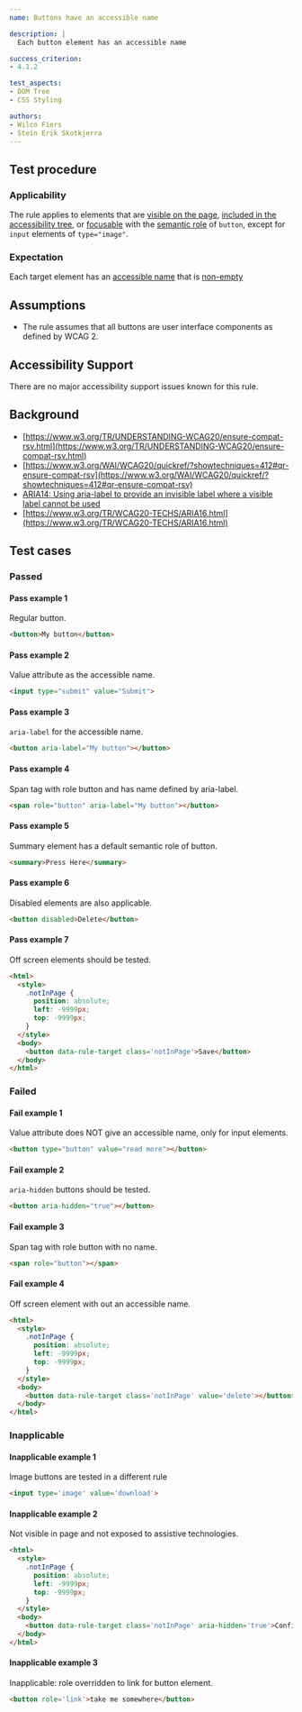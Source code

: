 ```yaml
---
name: Buttons have an accessible name

description: |
  Each button element has an accessible name

success_criterion:
- 4.1.2

test_aspects:
- DOM Tree
- CSS Styling

authors:
- Wilco Fiers
- Stein Erik Skotkjerra
---
```


## Test procedure

### Applicability

The rule applies to elements that are [visible on the page](#visible-on-the-page), [included in the accessibility tree](#included-in-the-accessibility-tree), or [focusable](#focusable) with the [semantic role](#semantic-role) of `button`, except for `input` elements of `type="image"`.

### Expectation

Each target element has an [accessible name](#accessible-name) that is [non-empty](#non-empty)

## Assumptions

- The rule assumes that all buttons are user interface components as defined by WCAG 2.

## Accessibility Support

There are no major accessibility support issues known for this rule.

## Background

- [https://www.w3.org/TR/UNDERSTANDING-WCAG20/ensure-compat-rsv.html](https://www.w3.org/TR/UNDERSTANDING-WCAG20/ensure-compat-rsv.html)
- [https://www.w3.org/WAI/WCAG20/quickref/?showtechniques=412#qr-ensure-compat-rsv](https://www.w3.org/WAI/WCAG20/quickref/?showtechniques=412#qr-ensure-compat-rsv)
- [ARIA14: Using aria-label to provide an invisible label where a visible label cannot be used](https://www.w3.org/TR/WCAG20-TECHS/ARIA14.html)
- [https://www.w3.org/TR/WCAG20-TECHS/ARIA16.html](https://www.w3.org/TR/WCAG20-TECHS/ARIA16.html)

## Test cases

### Passed

#### Pass example 1

Regular button.

```html
<button>My button</button>
```

#### Pass example 2

Value attribute as the accessible name.

```html
<input type="submit" value="Submit">
```

#### Pass example 3

`aria-label` for the accessible name.

```html
<button aria-label="My button"></button>
```

#### Pass example 4

Span tag with role button and has name defined by aria-label.

```html
<span role="button" aria-label="My button"></button>
```

#### Pass example 5

Summary element has a default semantic role of button.
```html
<summary>Press Here</summary>
```

#### Pass example 6

Disabled elements are also applicable.

```html
<button disabled>Delete</button>
```

#### Pass example 7

Off screen elements should be tested.

```html
<html>
  <style>
    .notInPage {
      position: absolute;
      left: -9999px;
      top: -9999px;
    }
  </style>
  <body>
    <button data-rule-target class='notInPage'>Save</button>
  </body>
</html>
```

### Failed

#### Fail example 1

Value attribute does NOT give an accessible name, only for input elements.

```html
<button type="button" value="read more"></button>
```

#### Fail example 2

`aria-hidden` buttons should be tested.

```html
<button aria-hidden="true"></button>
```

#### Fail example 3

Span tag with role button with no name.

```html
<span role="button"></span>
```

#### Fail example 4

Off screen element with out an accessible name.

```html
<html>
  <style>
    .notInPage {
      position: absolute;
      left: -9999px;
      top: -9999px;
    }
  </style>
  <body>
    <button data-rule-target class='notInPage' value='delete'></button>
  </body>
</html>
```

### Inapplicable

#### Inapplicable example 1

Image buttons are tested in a different rule

```html
<input type='image' value='download'>
```

#### Inapplicable example 2

Not visible in page and not exposed to assistive technologies.

```html
<html>
  <style>
    .notInPage {
      position: absolute;
      left: -9999px;
      top: -9999px;
    }
  </style>
  <body>
    <button data-rule-target class='notInPage' aria-hidden='true'>Confirm</button>
  </body>
</html>
```

#### Inapplicable example 3

Inapplicable: role overridden to link for button element.

```html
<button role='link'>take me somewhere</button>
```
